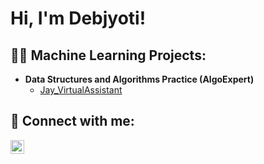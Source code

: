 <h1>Hi, I'm Debjyoti! <br/></h1>

<h2>👨‍💻 Machine Learning Projects:</h2>

- <b>Data Structures and Algorithms Practice (AlgoExpert)</b>
  - [Jay_VirtualAssistant](https://github.com/debjyotishakharu/Jay_VirtualAssistant)

<h2> 🤳 Connect with me:</h2>

[<img align="left" alt="DJS | LinkedIn" width="22px" src="https://cdn.jsdelivr.net/npm/simple-icons@v3/icons/linkedin.svg" />][linkedin]

[linkedin]: https://www.linkedin.com/in/debjyotishakharu/

<!--
**joshmadakor1/joshmadakor1** is a ✨ _special_ ✨ repository because its `README.md` (this file) appears on your GitHub profile.

Here are some ideas to get you started:

- 🔭 I’m currently working on ...
- 🌱 I’m currently learning ...
- 👯 I’m looking to collaborate on ...
- 🤔 I’m looking for help with ...
- 💬 Ask me about ...
- 📫 How to reach me: ...
- 😄 Pronouns: ...
- ⚡ Fun fact: ...
-->
